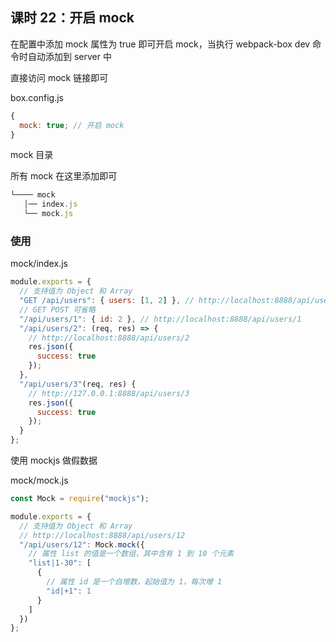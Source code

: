 ## 课时 22：开启 mock

在配置中添加 mock 属性为 true 即可开启 mock，当执行 webpack-box dev 命令时自动添加到 server 中

直接访问 mock 链接即可

box.config.js

```js
{
  mock: true; // 开启 mock
}
```

mock 目录

所有 mock 在这里添加即可

```js
└──── mock
   │── index.js
   └── mock.js
```

### 使用

mock/index.js

```js
module.exports = {
  // 支持值为 Object 和 Array
  "GET /api/users": { users: [1, 2] }, // http://localhost:8888/api/users
  // GET POST 可省略
  "/api/users/1": { id: 2 }, // http://localhost:8888/api/users/1
  "/api/users/2": (req, res) => {
    // http://localhost:8888/api/users/2
    res.json({
      success: true
    });
  },
  "/api/users/3"(req, res) {
    // http://127.0.0.1:8888/api/users/3
    res.json({
      success: true
    });
  }
};
```

使用 mockjs 做假数据

mock/mock.js

```js
const Mock = require("mockjs");

module.exports = {
  // 支持值为 Object 和 Array
  // http://localhost:8888/api/users/12
  "/api/users/12": Mock.mock({
    // 属性 list 的值是一个数组，其中含有 1 到 10 个元素
    "list|1-30": [
      {
        // 属性 id 是一个自增数，起始值为 1，每次增 1
        "id|+1": 1
      }
    ]
  })
};
```
